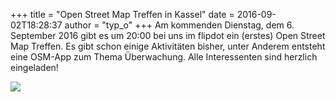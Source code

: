 +++
title = "Open Street Map Treffen in Kassel"
date = 2016-09-02T18:28:37
author = "typ_o"
+++
Am kommenden Dienstag, dem 6. September 2016 gibt es um 20:00 bei uns im
flipdot ein (erstes) Open Street Map Treffen. Es gibt schon einige
Aktivitäten bisher, unter Anderem entsteht eine OSM-App zum Thema
Überwachung. Alle Interessenten sind herzlich eingeladen\!  
  
![](https://flipdot.org/blog/uploads/34a461d058e62c6cd761338bd93b72dd62049545.serendipityThumb.png)
